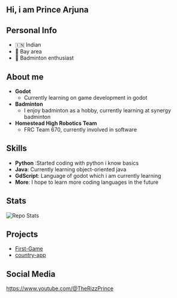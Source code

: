 ## Hi, i am Prince Arjuna

## Personal Info
-   🇮🇳 Indian
-   🌉 Bay area
-  🏸 Badminton enthusiast

## About me
  - **Godot**
    * Currently learning on game development in godot
  - **Badminton**  
    * I enjoy badminton as a hobby, currently learning at synergy badminton
  - **Homestead High Robotics Team**
    * FRC Team 670, currently involved in software
  ## Skills
   - **Python** :Started coding with python i know basics
  - **Java**: Currently learning object-oriented java
  - **GdScript**: Language of godot which i am currently learning
  -  **More**: I hope to learn more coding languages in the future
   
## Stats
![Repo Stats](https://github-readme-stats.vercel.app/api/top-langs/?username=Prince-Arjuna&theme=black-green)

## Projects
* [First-Game](https://github.com/Prince-Arjuna/first-game/blob/main/README.md)
* [country-app](https://github.com/Prince-Arjuna/country-app/blob/main/README.md)
    



## Social Media

https://www.youtube.com/@TheRizzPrince
    
  






  
  


<!--
**Prince-Arjuna/Prince-Arjuna** is a ✨ _special_ ✨ repository because its `README.md` (this file) appears on your GitHub profile.

Here are some ideas to get you started:

- 🔭 I’m currently working on ...
- 🌱 I’m currently learning ...
- 👯 I’m looking to collaborate on ...
- 🤔 I’m looking for help with ...
- 💬 Ask me about ...
- 📫 How to reach me: ...
- 😄 Pronouns: ...
- ⚡ Fun fact: ...
-->
